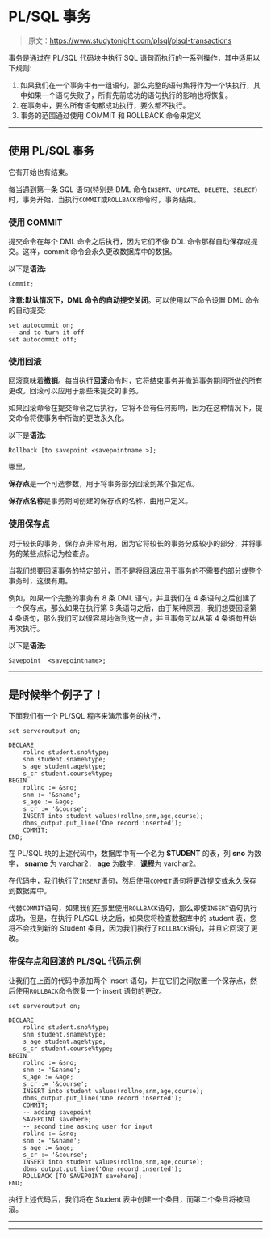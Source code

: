 # PL/SQL 事务

> 原文：<https://www.studytonight.com/plsql/plsql-transactions>

事务是通过在 PL/SQL 代码块中执行 SQL 语句而执行的一系列操作，其中适用以下规则:

1.  如果我们在一个事务中有一组语句，那么完整的语句集将作为一个块执行，其中如果一个语句失败了，所有先前成功的语句执行的影响也将恢复。
2.  在事务中，要么所有语句都成功执行，要么都不执行。
3.  事务的范围通过使用 COMMIT 和 ROLLBACK 命令来定义

* * *

## 使用 PL/SQL 事务

它有开始也有结束。

每当遇到第一条 SQL 语句(特别是 DML 命令`INSERT`、`UPDATE`、`DELETE`、`SELECT`)时，事务开始，当执行`COMMIT`或`ROLLBACK`命令时，事务结束。

### 使用 COMMIT

提交命令在每个 DML 命令之后执行，因为它们不像 DDL 命令那样自动保存或提交。这样，commit 命令会永久更改数据库中的数据。

以下是**语法:**

```
Commit;
```

**注意:**默认情况下，DML 命令的**自动提交关闭**。可以使用以下命令设置 DML 命令的自动提交:

```
set autocommit on;
-- and to turn it off
set autocommit off;

```

### 使用回滚

回滚意味着**撤销**。每当执行**回滚**命令时，它将结束事务并撤消事务期间所做的所有更改。回滚可以应用于那些未提交的事务。

如果回滚命令在提交命令之后执行，它将不会有任何影响，因为在这种情况下，提交命令将使事务中所做的更改永久化。

以下是**语法:**

```
Rollback [to savepoint <savepointname >];
```

哪里，

**保存点**是一个可选参数，用于将事务部分回滚到某个指定点。

**保存点名称**是事务期间创建的保存点的名称，由用户定义。

### 使用保存点

对于较长的事务，保存点非常有用，因为它将较长的事务分成较小的部分，并将事务的某些点标记为检查点。

当我们想要回滚事务的特定部分，而不是将回滚应用于事务的不需要的部分或整个事务时，这很有用。

例如，如果一个完整的事务有 8 条 DML 语句，并且我们在 4 条语句之后创建了一个保存点，那么如果在执行第 6 条语句之后，由于某种原因，我们想要回滚第 4 条语句，那么我们可以很容易地做到这一点，并且事务可以从第 4 条语句开始再次执行。

以下是**语法:**

```
Savepoint  <savepointname>;
```

* * *

## 是时候举个例子了！

下面我们有一个 PL/SQL 程序来演示事务的执行，

```
set serveroutput on;

DECLARE
	rollno student.sno%type;
	snm student.sname%type;
	s_age student.age%type;
	s_cr student.course%type;
BEGIN
	rollno := &sno;
	snm := '&sname';
 	s_age := &age;
	s_cr := '&course';
	INSERT into student values(rollno,snm,age,course);
	dbms_output.put_line('One record inserted');
	COMMIT;
END; 
```

在 PL/SQL 块的上述代码中，数据库中有一个名为 **STUDENT** 的表，列 **sno** 为数字， **sname** 为 varchar2， **age** 为数字，**课程**为 varchar2。

在代码中，我们执行了`INSERT`语句，然后使用`COMMIT`语句将更改提交或永久保存到数据库中。

代替`COMMIT`语句，如果我们在那里使用`ROLLBACK`语句，那么即使`INSERT`语句执行成功，但是，在执行 PL/SQL 块之后，如果您将检查数据库中的 student 表，您将不会找到新的 Student 条目，因为我们执行了`ROLLBACK`语句，并且它回滚了更改。

### 带保存点和回滚的 PL/SQL 代码示例

让我们在上面的代码中添加两个 insert 语句，并在它们之间放置一个保存点，然后使用`ROLLBACK`命令恢复一个 insert 语句的更改。

```
set serveroutput on;

DECLARE
	rollno student.sno%type;
	snm student.sname%type;
	s_age student.age%type;
	s_cr student.course%type;
BEGIN
	rollno := &sno;
	snm := '&sname';
 	s_age := &age;
	s_cr := '&course';
	INSERT into student values(rollno,snm,age,course);
	dbms_output.put_line('One record inserted');
	COMMIT;
	-- adding savepoint
	SAVEPOINT savehere;
	-- second time asking user for input
	rollno := &sno;
	snm := '&sname';
 	s_age := &age;
	s_cr := '&course';
	INSERT into student values(rollno,snm,age,course);
	dbms_output.put_line('One record inserted');
	ROLLBACK [TO SAVEPOINT savehere];
END; 
```

执行上述代码后，我们将在 Student 表中创建一个条目，而第二个条目将被回滚。

* * *

* * *